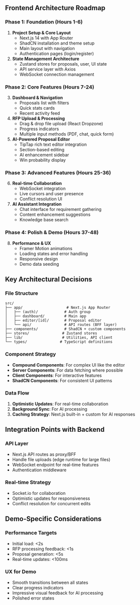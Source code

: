 ## Frontend Architecture Roadmap

### Phase 1: Foundation (Hours 1-6)

1. **Project Setup & Core Layout**
    - Next.js 14 with App Router
    - ShadCN installation and theme setup
    - Main layout with navigation
    - Authentication pages (login/register)
2. **State Management Architecture**
    - Zustand stores for proposals, user, UI state
    - API service layer with Axios
    - WebSocket connection management

### Phase 2: Core Features (Hours 7-24)

3. **Dashboard & Navigation**
    - Proposals list with filters
    - Quick stats cards
    - Recent activity feed
4. **RFP Upload & Processing**
    - Drag & drop file upload (React Dropzone)
    - Progress indicators
    - Multiple input methods (PDF, chat, quick form)
5. **AI-Powered Proposal Editor**
    - TipTap rich text editor integration
    - Section-based editing
    - AI enhancement sidebar
    - Win probability display

### Phase 3: Advanced Features (Hours 25-36)

6. **Real-time Collaboration**
    - WebSocket integration
    - Live cursors and user presence
    - Conflict resolution UI
7. **AI Assistant Integration**
    - Chat interface for requirement gathering
    - Content enhancement suggestions
    - Knowledge base search

### Phase 4: Polish & Demo (Hours 37-48)

8. **Performance & UX**
    - Framer Motion animations
    - Loading states and error handling
    - Responsive design
    - Demo data seeding

## Key Architectural Decisions

### File Structure

```
src/
├── app/                    # Next.js App Router
│   ├── (auth)/            # Auth group
│   ├── dashboard/         # Main app
│   ├── editor/[id]/       # Proposal editor
│   └── api/               # API routes (BFF layer)
├── components/            # ShadCN + custom components
├── stores/               # Zustand stores
├── lib/                  # Utilities, API client
└── types/               # TypeScript definitions
```

### Component Strategy

- **Compound Components**: For complex UI like the editor
- **Server Components**: For data fetching where possible
- **Client Components**: For interactive features
- **ShadCN Components**: For consistent UI patterns

### Data Flow

1. **Optimistic Updates**: For real-time collaboration
2. **Background Sync**: For AI processing
3. **Caching Strategy**: Next.js built-in + custom for AI responses

## Integration Points with Backend

### API Layer

- Next.js API routes as proxy/BFF
- Handle file uploads (edge runtime for large files)
- WebSocket endpoint for real-time features
- Authentication middleware

### Real-time Strategy

- Socket.io for collaboration
- Optimistic updates for responsiveness
- Conflict resolution for concurrent edits

## Demo-Specific Considerations

### Performance Targets

- Initial load: <2s
- RFP processing feedback: <1s
- Proposal generation: <5s
- Real-time updates: <100ms

### UX for Demo

- Smooth transitions between all states
- Clear progress indicators
- Impressive visual feedback for AI processing
- Polished error states